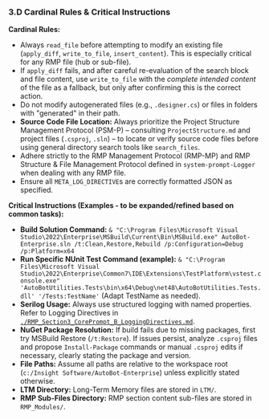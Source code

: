 ### 3.D Cardinal Rules & Critical Instructions

**Cardinal Rules:**
*   Always `read_file` before attempting to modify an existing file (`apply_diff`, `write_to_file`, `insert_content`). This is especially critical for any RMP file (hub or sub-file).
*   If `apply_diff` fails, and after careful re-evaluation of the search block and file content, use `write_to_file` with the *complete intended content* of the file as a fallback, but only after confirming this is the correct action.
*   Do not modify autogenerated files (e.g., `.designer.cs`) or files in folders with "generated" in their path.
*   **Source Code File Location:** Always prioritize the Project Structure Management Protocol (PSM-P) – consulting `ProjectStructure.md` and project files (`.csproj`, `.sln`) – to locate or verify source code files before using general directory search tools like `search_files`.
*   Adhere strictly to the RMP Management Protocol (RMP-MP) and RMP Structure & File Management Protocol defined in `system-prompt-Logger` when dealing with any RMP file.
*   Ensure all `META_LOG_DIRECTIVE`s are correctly formatted JSON as specified.

**Critical Instructions (Examples - to be expanded/refined based on common tasks):**
*   **Build Solution Command:** `& "C:\Program Files\Microsoft Visual Studio\2022\Enterprise\MSBuild\Current\Bin\MSBuild.exe" AutoBot-Enterprise.sln /t:Clean,Restore,Rebuild /p:Configuration=Debug /p:Platform=x64`
*   **Run Specific NUnit Test Command (example):** `& "C:\Program Files\Microsoft Visual Studio\2022\Enterprise\Common7\IDE\Extensions\TestPlatform\vstest.console.exe" 'AutoBotUtilities.Tests\bin\x64\Debug\net48\AutoBotUtilities.Tests.dll' '/Tests:TestName'` (Adapt TestName as needed).
*   **Serilog Usage:** Always use structured logging with named properties. Refer to Logging Directives in [`./RMP_Section3_CorePrompt_B_LoggingDirectives.md`](./RMP_Section3_CorePrompt_B_LoggingDirectives.md).
*   **NuGet Package Resolution:** If build fails due to missing packages, first try MSBuild Restore (`/t:Restore`). If issues persist, analyze `.csproj` files and propose `Install-Package` commands or manual `.csproj` edits if necessary, clearly stating the package and version.
*   **File Paths:** Assume all paths are relative to the workspace root (`c:/Insight Software/AutoBot-Enterprise`) unless explicitly stated otherwise.
*   **LTM Directory:** Long-Term Memory files are stored in `LTM/`.
*   **RMP Sub-Files Directory:** RMP section content sub-files are stored in `RMP_Modules/`.